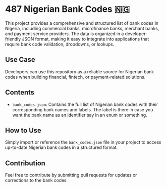 # 487 Nigerian Bank Codes 🇳🇬

This project provides a comprehensive and structured list of bank codes in Nigeria, including commercial banks, microfinance banks, merchant banks, and payment service providers. The data is organized in a developer-friendly JSON format, making it easy to integrate into applications that require bank code validation, dropdowns, or lookups.

## Use Case

Developers can use this repository as a reliable source for Nigerian bank codes when building financial, fintech, or payment-related solutions.

## Contents

- `bank_codes.json`: Contains the full list of Nigerian bank codes with their corresponding bank names and labels. The label is there in case you want the bank name as an identifier say in an enum or something.

## How to Use

Simply import or reference the `bank_codes.json` file in your project to access up-to-date Nigerian bank codes in a structured format.

## Contribution

Feel free to contribute by submitting pull requests for updates or corrections to the bank codes

